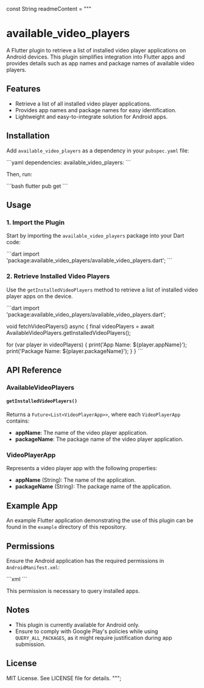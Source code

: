 const String readmeContent = """
# available_video_players

A Flutter plugin to retrieve a list of installed video player applications on Android devices. This plugin simplifies integration into Flutter apps and provides details such as app names and package names of available video players.

## Features

- Retrieve a list of all installed video player applications.
- Provides app names and package names for easy identification.
- Lightweight and easy-to-integrate solution for Android apps.

## Installation

Add `available_video_players` as a dependency in your `pubspec.yaml` file:

\`\`\`yaml
dependencies:
  available_video_players: <latest version>
\`\`\`

Then, run:

\`\`\`bash
flutter pub get
\`\`\`

## Usage

### 1. Import the Plugin

Start by importing the `available_video_players` package into your Dart code:

\`\`\`dart
import 'package:available_video_players/available_video_players.dart';
\`\`\`

### 2. Retrieve Installed Video Players

Use the `getInstalledVideoPlayers` method to retrieve a list of installed video player apps on the device.

\`\`\`dart
import 'package:available_video_players/available_video_players.dart';

void fetchVideoPlayers() async {
  final videoPlayers = await AvailableVideoPlayers.getInstalledVideoPlayers();

  for (var player in videoPlayers) {
    print('App Name: \${player.appName}');
    print('Package Name: \${player.packageName}');
  }
}
\`\`\`

## API Reference

### AvailableVideoPlayers

#### `getInstalledVideoPlayers()`

Returns a `Future<List<VideoPlayerApp>>`, where each `VideoPlayerApp` contains:

- **appName**: The name of the video player application.
- **packageName**: The package name of the video player application.

### VideoPlayerApp

Represents a video player app with the following properties:

- **appName** (String): The name of the application.
- **packageName** (String): The package name of the application.

## Example App

An example Flutter application demonstrating the use of this plugin can be found in the `example` directory of this repository.

## Permissions

Ensure the Android application has the required permissions in `AndroidManifest.xml`:

\`\`\`xml
<uses-permission android:name="android.permission.QUERY_ALL_PACKAGES" />
\`\`\`

This permission is necessary to query installed apps.

## Notes

- This plugin is currently available for Android only.
- Ensure to comply with Google Play's policies while using `QUERY_ALL_PACKAGES`, as it might require justification during app submission.

## License

MIT License. See LICENSE file for details.
""";
